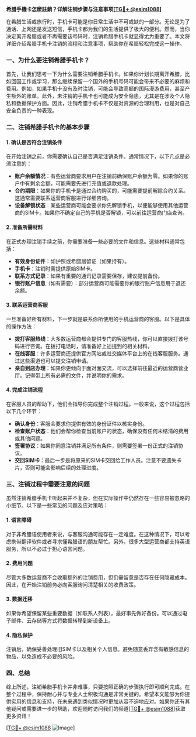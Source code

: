 **希腊手機卡怎麽註銷？详解注销步骤与注意事项[[TG💪+ @esim1088](https://t.me/s/esim1088)]**

在希腊生活或旅行时，手机卡可能是你日常生活中不可或缺的一部分。无论是为了通话、上网还是发送短信，手机卡都为我们的生活提供了极大的便利。然而，当你决定离开希腊或者不再需要该号码时，注销希腊手机卡就显得尤为重要了。本文将详细介绍希腊手机卡注销的流程和注意事项，帮助你在希腊轻松完成这一操作。

### 一、为什么要注销希腊手机卡？

首先，让我们思考一下为什么需要注销希腊手机卡。如果你计划长期离开希腊，比如回国工作或学习，那么继续保留一个国外的手机号码可能会带来不必要的麻烦和费用。例如，如果手机卡没有及时注销，可能会导致高额的国际漫游费用，甚至产生额外的账单。此外，未注销的手机卡也可能成为安全隐患，尤其是在涉及个人隐私和数据保护方面。因此，注销希腊手机卡不仅是对资源的合理利用，也是对自己安全负责的一种表现。

### 二、注销希腊手机卡的基本步骤

#### 1. 确认是否符合注销条件
在开始注销之前，你需要确认自己是否满足注销条件。通常情况下，以下几点是必须注意的：
- **账户余额情况**：有些运营商要求用户在注销前确保账户余额为零。如果你的账户中有剩余金额，可能需要先进行充值或退款处理。
- **合约期限**：如果你的手机卡是通过合约购买的，可能需要提前解除合约关系。这通常需要联系运营商客服进行详细咨询。
- **设备解锁状态**：某些运营商可能会要求你先解锁手机，以便能够使用其他运营商的SIM卡。如果你不确定自己的手机是否解锁，可以前往运营商门店查询。

#### 2. 准备所需材料
在正式办理注销手续之前，你需要准备一些必要的文件和信息。这些材料通常包括：
- **有效身份证件**：如护照或希腊居留证（如果持有）。
- **手机卡**：注销时需提供原始SIM卡。
- **联系方式记录**：如果有重要的通讯记录需要保存，建议提前备份。
- **银行账户信息**（如有需要）：部分运营商可能需要你的银行账户信息用于退还余额。

#### 3. 联系运营商客服
一旦准备好所有材料，下一步就是联系你所使用的手机运营商的客服。以下是具体的操作方法：
- **拨打客服热线**：大多数运营商都会提供专门的客服热线，你可以直接拨打该号码进行咨询。在拨打电话时，请准备好上述提到的相关材料。
- **在线客服**：许多运营商还提供官方网站或社交媒体平台上的在线客服服务。通过这些渠道也可以提交注销申请。
- **亲自到店办理**：如果你更倾向于面对面交流，可以选择前往最近的运营商营业厅。记得带上所有必需的文件，并说明你的需求。

#### 4. 完成注销流程
在客服人员的帮助下，他们会指导你完成整个注销过程。一般来说，这个过程包括以下几个环节：
- **确认身份**：客服会要求你提供有效的身份证件以核实身份。
- **检查账户状态**：他们会帮你检查当前账户的状态，确保没有任何未结清的费用或其他问题。
- **签署协议**：如果你同意注销并满足所有条件，则需要签署一份正式的注销协议。
- **交回SIM卡**：最后一步是将原来的SIM卡交回给工作人员。注意不要遗失卡片，否则可能会影响后续的处理进度。

### 三、注销过程中需要注意的问题

虽然注销希腊手机卡听起来并不复杂，但在实际操作中仍然存在一些容易被忽略的小细节。以下是一些常见的问题及应对策略：

#### 1. 语言障碍
对于非希腊语使用者来说，与客服沟通可能存在一定难度。在这种情况下，可以考虑携带翻译软件或者寻求懂希腊语的朋友帮忙。另外，很多大型运营商都支持英语服务，所以不必过于担心语言问题。

#### 2. 费用问题
尽管大多数运营商不会收取额外的注销费用，但仍需留意是否存在任何隐藏成本。因此，在开始注销前务必向客服询问清楚相关的收费政策。

#### 3. 数据迁移
如果你希望保留某些重要数据（如联系人列表），最好事先做好备份。可以通过电子邮件、云存储等方式将数据转移到新设备上。

#### 4. 隐私保护
注销后，确保妥善处理旧SIM卡以及相关个人信息。避免随意丢弃含有敏感信息的物品，以免造成不必要的风险。

### 四、总结

综上所述，注销希腊手机卡并非难事，只要按照正确的步骤执行即可顺利完成。在整个过程中，保持耐心并与专业人士积极沟通是非常关键的。希望本文能够为你提供实用的信息和支持，在未来遇到类似情况时更加从容不迫地应对。如果你还有其他疑问或需要进一步的帮助，欢迎随时访问我们的频道[[TG💪+ @esim1088](https://t.me/s/esim1088)]获取更多资讯！

[[TG💪+ @esim1088](https://t.me/s/esim1088) ![Image](https://i.postimg.cc/4NQfJmqS/Snipaste-2025-05-13-00-14-12.png)]